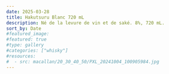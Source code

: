```yaml
---
date: 2025-03-28
title: Hakutsuru Blanc 720 mL
description: Né de la levure de vin et de saké. 8%, 720 mL.
sort_by: Date
#featured_image: 
#featured: true
#type: gallery
#categories: ["whisky"]
#resources:
#  - src: macallan/20_30_40_50/PXL_20241004_100905984.jpg
---
```

